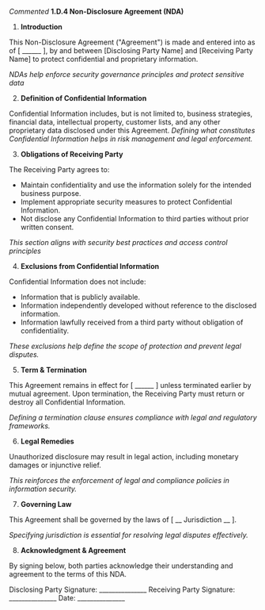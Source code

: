 *Commented* **1.D.4 Non-Disclosure Agreement (NDA)**

1. **Introduction**

This Non-Disclosure Agreement ("Agreement") is made and entered into as of [ ______ ], by and between [Disclosing Party Name] and [Receiving Party Name] to protect confidential and proprietary information.

*NDAs help enforce security governance principles and protect sensitive data*

2. **Definition of Confidential Information**

Confidential Information includes, but is not limited to, business strategies, financial data, intellectual property, customer lists, and any other proprietary data disclosed under this Agreement.
*Defining what constitutes Confidential Information helps in risk management and legal enforcement.*

3. **Obligations of Receiving Party**

The Receiving Party agrees to:
- Maintain confidentiality and use the information solely for the intended business purpose.
- Implement appropriate security measures to protect Confidential Information.
- Not disclose any Confidential Information to third parties without prior written consent.

*This section aligns with security best practices and access control principles*

4. **Exclusions from Confidential Information**

Confidential Information does not include:
- Information that is publicly available.
- Information independently developed without reference to the disclosed information.
- Information lawfully received from a third party without obligation of confidentiality.

*These exclusions help define the scope of protection and prevent legal disputes.*

5. **Term & Termination**

This Agreement remains in effect for [ ______ ] unless terminated earlier by mutual agreement. Upon termination, the Receiving Party must return or destroy all Confidential Information.

*Defining a termination clause ensures compliance with legal and regulatory frameworks.*

6. **Legal Remedies**

Unauthorized disclosure may result in legal action, including monetary damages or injunctive relief.

*This reinforces the enforcement of legal and compliance policies in information security.*

7. **Governing Law**
   
This Agreement shall be governed by the laws of [ __ Jurisdiction __ ].

*Specifying jurisdiction is essential for resolving legal disputes effectively.*

8. **Acknowledgment & Agreement**

By signing below, both parties acknowledge their understanding and agreement to the terms of this NDA.


Disclosing Party Signature: _______________
Receiving Party Signature: _______________
Date: _______________

